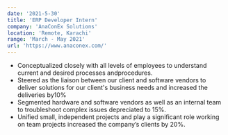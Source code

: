 ```yaml
---
date: '2021-5-30'
title: 'ERP Developer Intern'
company: 'AnaConEx Solutions'
location: 'Remote, Karachi'
range: 'March - May 2021'
url: 'https://www.anaconex.com/'
---
```


- Conceptualized closely with all levels of employees to understand current and desired processes andprocedures.
- Steered as the liaison between our client and software vendors to deliver solutions for our client's business needs and increased the deliveries by10%
- Segmented hardware and software vendors as well as an internal team to troubleshoot complex issues depreciated to 15%.
- Unified small, independent projects and play a significant role working on team projects increased the company’s clients by 20%.
